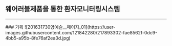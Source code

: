 ## 웨어러블제품을 통한 환자모니터링시스템
<hr/>
### 기획
![201631730양예슬__페이지_01](https://user-images.githubusercontent.com/121842280/217893302-fae8562f-0dc9-4bb5-a95b-8fe76af2ea3d.jpg)
